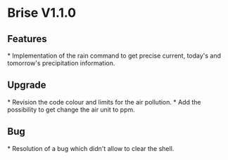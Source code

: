 <H1>Brise V1.1.0</H1>

<H2>Features</H2>
* Implementation of the rain command to get precise current, today's and tomorrow's precipitation information. <br>

<H2>Upgrade</H2>
* Revision the code colour and limits for the air pollution.
* Add the possibility to get change the air unit to ppm.

<H2>Bug</H2>
* Resolution of a bug which didn't allow to clear the shell.